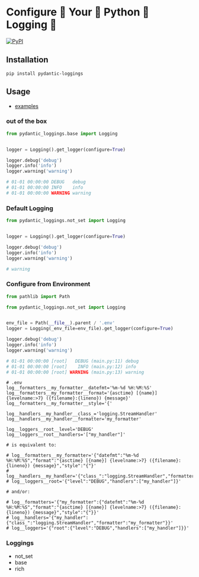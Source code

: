 # Configure 🎁 Your 🤗 Python 🐍 Logging 📝

[![PyPI](https://img.shields.io/pypi/v/pydantic-loggings)](https://pypi.org/project/pydantic-loggings/)

## Installation

```shell
pip install pydantic-loggings
```

## Usage

- [examples](./examples)

### out of the box

```py
from pydantic_loggings.base import Logging


logger = Logging().get_logger(configure=True)

logger.debug('debug')
logger.info('info')
logger.warning('warning')

# 01-01 00:00:00 DEBUG   debug
# 01-01 00:00:00 INFO    info
# 01-01 00:00:00 WARNING warning
```

### Default Logging

```py
from pydantic_loggings.not_set import Logging


logger = Logging().get_logger(configure=True)

logger.debug('debug')
logger.info('info')
logger.warning('warning')

# warning
```

### Configure from Environment

```py
from pathlib import Path

from pydantic_loggings.not_set import Logging


env_file = Path(__file__).parent / '.env'
logger = Logging(_env_file=env_file).get_logger(configure=True)

logger.debug('debug')
logger.info('info')
logger.warning('warning')

# 01-01 00:00:00 [root]   DEBUG (main.py:11) debug
# 01-01 00:00:00 [root]    INFO (main.py:12) info
# 01-01 00:00:00 [root] WARNING (main.py:13) warning
```

```shell
# .env
log__formatters__my_formatter__datefmt='%m-%d %H:%M:%S'
log__formatters__my_formatter__format='{asctime} [{name}] {levelname:>7} ({filename}:{lineno}) {message}'
log__formatters__my_formatter__style='{'

log__handlers__my_handler__class_='logging.StreamHandler'
log__handlers__my_handler__formatter='my_formatter'

log__loggers__root__level='DEBUG'
log__loggers__root__handlers='["my_handler"]'

# is equivalent to:

# log__formatters__my_formatter='{"datefmt":"%m-%d %H:%M:%S","format":"{asctime} [{name}] {levelname:>7} ({filename}:{lineno}) {message}","style":"{"}'
# log__handlers__my_handler='{"class_":"logging.StreamHandler","formatter":"my_formatter"}'
# log__loggers__root='{"level":"DEBUG","handlers":["my_handler"]}'

# and/or:

# log__formatters='{"my_formatter":{"datefmt":"%m-%d %H:%M:%S","format":"{asctime} [{name}] {levelname:>7} ({filename}:{lineno}) {message}","style":"{"}}'
# log__handlers='{"my_handler":{"class_":"logging.StreamHandler","formatter":"my_formatter"}}'
# log__loggers='{"root":{"level":"DEBUG","handlers":["my_handler"]}}'
```

### Loggings

- not_set
- base
- rich
